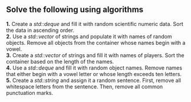## Solve the following using algorithms

<b>1.</b> Create a <i>std::deque</i> and fill it with random scientific numeric data. Sort the data in ascending order. <br>
<b>2.</b> Use a <i>std::vector</i> of strings and populate it with names of random objects. Remove all objects from the container whose names begin with a vowel. <br>
<b>3.</b> Create a <i>std::vector</i> of strings and fill it with names of players. Sort the container based on the length of the names. <br>
<b>4.</b> Use a <i>std::deque</i> and fill it with random object names. Remove names that either begin with a vowel letter or whose length exceeds ten letters. <br>
<b>5.</b> Create a <i>std::string</i> and assign it a random sentence. First, remove all whitespace letters from the sentence. Then, remove all common punctuation marks.
